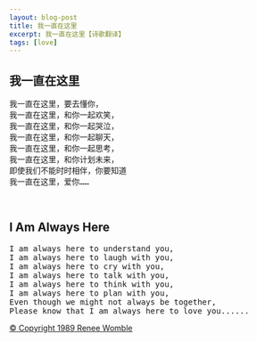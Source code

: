 ```yaml
---
layout: blog-post
title: 我一直在这里 
excerpt: 我一直在这里【诗歌翻译】
tags: [love]
---
```


<h2>
我一直在这里
</h2>

<pre>
我一直在这里，要去懂你，
我一直在这里，和你一起欢笑，
我一直在这里，和你一起哭泣，
我一直在这里，和你一起聊天，
我一直在这里，和你一起思考，
我一直在这里，和你计划未来，
即使我们不能时时相伴，你要知道
我一直在这里，爱你……
</pre>

<br>

<h2>
I Am Always Here
</h2>

<pre>
I am always here to understand you,
I am always here to laugh with you,
I am always here to cry with you,
I am always here to talk with you,
I am always here to think with you,
I am always here to plan with you,
Even though we might not always be together,
Please know that I am always here to love you......
</pre>

[© Copyright 1989 Renee Womble][original]

[original]:http://www.atypical.net/poems/i-am-always-here.html
